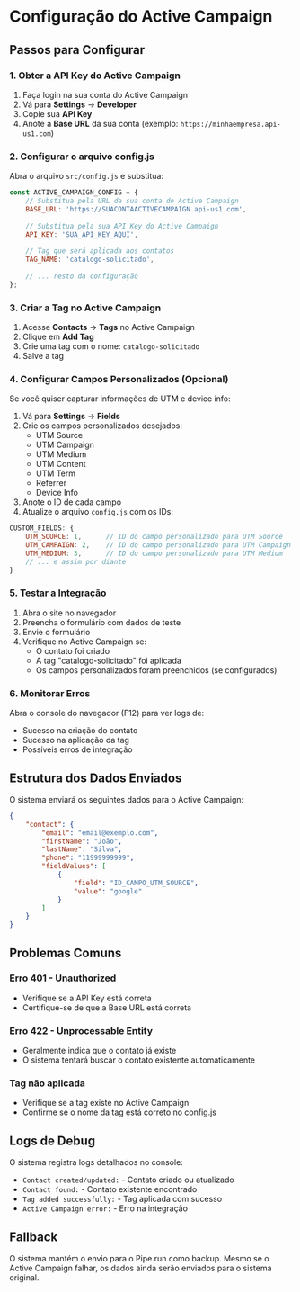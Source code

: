 # Configuração do Active Campaign

## Passos para Configurar

### 1. Obter a API Key do Active Campaign

1. Faça login na sua conta do Active Campaign
2. Vá para **Settings** → **Developer**
3. Copie sua **API Key**
4. Anote a **Base URL** da sua conta (exemplo: `https://minhaempresa.api-us1.com`)

### 2. Configurar o arquivo config.js

Abra o arquivo `src/config.js` e substitua:

```javascript
const ACTIVE_CAMPAIGN_CONFIG = {
    // Substitua pela URL da sua conta do Active Campaign
    BASE_URL: 'https://SUACONTAACTIVECAMPAIGN.api-us1.com',
    
    // Substitua pela sua API Key do Active Campaign
    API_KEY: 'SUA_API_KEY_AQUI',
    
    // Tag que será aplicada aos contatos
    TAG_NAME: 'catalogo-solicitado',
    
    // ... resto da configuração
};
```

### 3. Criar a Tag no Active Campaign

1. Acesse **Contacts** → **Tags** no Active Campaign
2. Clique em **Add Tag**
3. Crie uma tag com o nome: `catalogo-solicitado`
4. Salve a tag

### 4. Configurar Campos Personalizados (Opcional)

Se você quiser capturar informações de UTM e device info:

1. Vá para **Settings** → **Fields**
2. Crie os campos personalizados desejados:
   - UTM Source
   - UTM Campaign
   - UTM Medium
   - UTM Content
   - UTM Term
   - Referrer
   - Device Info
3. Anote o ID de cada campo
4. Atualize o arquivo `config.js` com os IDs:

```javascript
CUSTOM_FIELDS: {
    UTM_SOURCE: 1,      // ID do campo personalizado para UTM Source
    UTM_CAMPAIGN: 2,    // ID do campo personalizado para UTM Campaign
    UTM_MEDIUM: 3,      // ID do campo personalizado para UTM Medium
    // ... e assim por diante
}
```

### 5. Testar a Integração

1. Abra o site no navegador
2. Preencha o formulário com dados de teste
3. Envie o formulário
4. Verifique no Active Campaign se:
   - O contato foi criado
   - A tag "catalogo-solicitado" foi aplicada
   - Os campos personalizados foram preenchidos (se configurados)

### 6. Monitorar Erros

Abra o console do navegador (F12) para ver logs de:
- Sucesso na criação do contato
- Sucesso na aplicação da tag
- Possíveis erros de integração

## Estrutura dos Dados Enviados

O sistema enviará os seguintes dados para o Active Campaign:

```json
{
    "contact": {
        "email": "email@exemplo.com",
        "firstName": "João",
        "lastName": "Silva",
        "phone": "11999999999",
        "fieldValues": [
            {
                "field": "ID_CAMPO_UTM_SOURCE",
                "value": "google"
            }
        ]
    }
}
```

## Problemas Comuns

### Erro 401 - Unauthorized
- Verifique se a API Key está correta
- Certifique-se de que a Base URL está correta

### Erro 422 - Unprocessable Entity
- Geralmente indica que o contato já existe
- O sistema tentará buscar o contato existente automaticamente

### Tag não aplicada
- Verifique se a tag existe no Active Campaign
- Confirme se o nome da tag está correto no config.js

## Logs de Debug

O sistema registra logs detalhados no console:
- `Contact created/updated:` - Contato criado ou atualizado
- `Contact found:` - Contato existente encontrado
- `Tag added successfully:` - Tag aplicada com sucesso
- `Active Campaign error:` - Erro na integração

## Fallback

O sistema mantém o envio para o Pipe.run como backup. Mesmo se o Active Campaign falhar, os dados ainda serão enviados para o sistema original.
